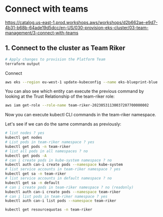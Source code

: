# Connect with teams
https://catalog.us-east-1.prod.workshops.aws/workshops/d2b662ae-e9d7-4b31-b68b-64ade19d5dcc/en-US/030-provision-eks-cluster/03-team-management/3-connect-with-teams

## 1. Connect to the cluster as Team Riker
```bash
# Apply changes to provision the Platform Team
terraform output

```

Connect
```bash
aws eks --region eu-west-1 update-kubeconfig --name eks-blueprint-blue  --role-arn arn:aws:iam::798082067117:role/team-riker-20230531130037207700000002
```

You can also see which entity can execute the previous command by looking at the Trust Relationship of the team-riker role:
```bash
aws iam get-role --role-name team-riker-20230531130037207700000002
```

Now you can execute kubectl CLI commands in the team-riker namespace.

Let's see if we can do the same commands as previously:

```bash
# list nodes ? yes
kubectl get nodes
# List pods in team-riker namespace ? yes
kubectl get pods -n team-riker
# list all pods in all namespaces ? no
kubectl get pods -A
# can i create pods in kube-system namespace ? no
kubectl auth can-i create pods --namespace kube-system
# list service accounts in team-riker namespace ? yes
kubectl get sa -n team-riker
# list service accounts in default namespace ? no
kubectl get sa -n default
# can i create pods in team-riker namespace ? no (readonly)
kubectl auth can-i create pods --namespace team-riker
# can i list pods in team-riker namespace ? yes
kubectl auth can-i list pods --namespace team-riker

```

```bash
kubectl get resourcequotas -n team-riker

```
